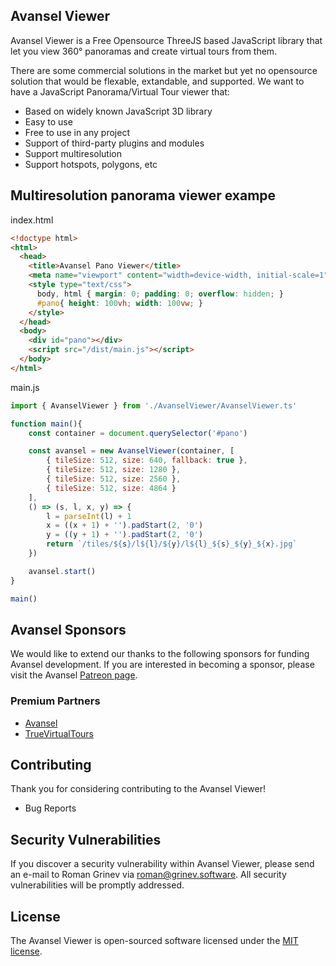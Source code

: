 ## Avansel Viewer

Avansel Viewer is a Free Opensource ThreeJS based JavaScript library that let you view 360° panoramas and create virtual tours from them.

There are some commercial solutions in the market but yet no opensource solution that would be flexable, extandable, and supported. We want to have a JavaScript Panorama/Virtual Tour viewer that:

* Based on widely known JavaScript 3D library
* Easy to use
* Free to use in any project
* Support of third-party plugins and modules
* Support multiresolution
* Support hotspots, polygons, etc

## Multiresolution panorama viewer exampe

index.html
```html
<!doctype html>
<html>
  <head>
    <title>Avansel Pano Viewer</title>
    <meta name="viewport" content="width=device-width, initial-scale=1">
    <style type="text/css">
      body, html { margin: 0; padding: 0; overflow: hidden; }
      #pano{ height: 100vh; width: 100vw; }
    </style>
  </head>
  <body>
    <div id="pano"></div>
    <script src="/dist/main.js"></script>
  </body>
</html>
```
main.js
```javascript
import { AvanselViewer } from './AvanselViewer/AvanselViewer.ts'

function main(){
	const container = document.querySelector('#pano')

	const avansel = new AvanselViewer(container, [
		{ tileSize: 512, size: 640, fallback: true },
		{ tileSize: 512, size: 1280 },
		{ tileSize: 512, size: 2560 },
		{ tileSize: 512, size: 4864 }
	],
	() => (s, l, x, y) => {
		l = parseInt(l) + 1
		x = ((x + 1) + '').padStart(2, '0')
		y = ((y + 1) + '').padStart(2, '0')
		return `/tiles/${s}/l${l}/${y}/l${l}_${s}_${y}_${x}.jpg`
	})

	avansel.start()
}

main()
```
## Avansel Sponsors

We would like to extend our thanks to the following sponsors for funding Avansel development. If you are interested in becoming a sponsor, please visit the Avansel [Patreon page](https://www.patreon.com/grinev).

### Premium Partners

* [Avansel](https://avansel.com)
* [TrueVirtualTours](https://truevirtualtours.com)

## Contributing

Thank you for considering contributing to the Avansel Viewer! 
* Bug Reports


## Security Vulnerabilities

If you discover a security vulnerability within Avansel Viewer, please send an e-mail to Roman Grinev via roman@grinev.software. All security vulnerabilities will be promptly addressed.

## License

The Avansel Viewer is open-sourced software licensed under the [MIT license](https://opensource.org/licenses/MIT).

